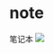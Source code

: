 # note
笔记本
![](https://ss1.bdstatic.com/70cFuXSh_Q1YnxGkpoWK1HF6hhy/it/u=1046323792,1086552841&fm=27&gp=0.jpg)
